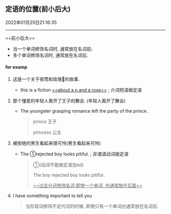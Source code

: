 ## 定语的位置(前小后大)

2022年01月25日21:16:35

----

 ==前小后大==

*   当一个单词修饰名词时, 通常放在名词前;
*   多个单词修饰名词时, 通常放在名词后.

#### for examp

1.   这是一个关于夜莺和玫瑰🌹的故事.

     *   this is a fiction <u>==about a n and a rose==</u> ; 介词短语做定语

2.   那个懂爱的年轻人离开了王子的舞会. (年轻人离开了舞会)

     *   The youngster grasping romance left the party of the prince .

         >   prince 王子
         >
         >   princess 公主

 3.    被拒绝的男生看起来很可怜(男生看起来可怜)

       *   The ①rejected boy looks pitiful.  ; 非谓语动词做定语

           >   ①(动词不能做定语加ed)
           >
           >   The boy rejected boy looks pitiful .
           >
           >   <u>==过去分词修饰名词,即使一个单词, 也通常放在后面==</u>

4.   I have something important to tell  you

     >   当形容词修饰不定代词的时候, 即使只有一个单词也通常放在名词后.
